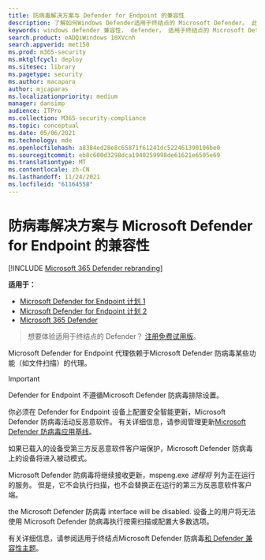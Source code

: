 ```yaml
---
title: 防病毒解决方案与 Defender for Endpoint 的兼容性
description: 了解如何Windows Defender适用于终结点的 Microsoft Defender。 此外，了解使用第三方反恶意软件客户端时 Defender for Endpoint 的工作原理。
keywords: windows defender 兼容性， defender， 适用于终结点的 Microsoft Defender， 终结点的 defender， 防病毒， mde
search.product: eADQiWindows 10XVcnh
search.appverid: met150
ms.prod: m365-security
ms.mktglfcycl: deploy
ms.sitesec: library
ms.pagetype: security
ms.author: macapara
author: mjcaparas
ms.localizationpriority: medium
manager: dansimp
audience: ITPro
ms.collection: M365-security-compliance
ms.topic: conceptual
ms.date: 05/06/2021
ms.technology: mde
ms.openlocfilehash: a8384ed28e8c65871f61241dc522461390106be0
ms.sourcegitcommit: eb8c600d3298dca1940259998de61621e6505e69
ms.translationtype: MT
ms.contentlocale: zh-CN
ms.lasthandoff: 11/24/2021
ms.locfileid: "61164558"
---
```

# <a name="antivirus-solution-compatibility-with-microsoft-defender-for-endpoint"></a>防病毒解决方案与 Microsoft Defender for Endpoint 的兼容性

[!INCLUDE [Microsoft 365 Defender rebranding](../../includes/microsoft-defender.md)]

**适用于：**
- [Microsoft Defender for Endpoint 计划 1](https://go.microsoft.com/fwlink/p/?linkid=2154037)
- [Microsoft Defender for Endpoint 计划 2](https://go.microsoft.com/fwlink/p/?linkid=2154037)
- [Microsoft 365 Defender](https://go.microsoft.com/fwlink/?linkid=2118804)

> 想要体验适用于终结点的 Defender？ [注册免费试用版](https://signup.microsoft.com/create-account/signup?products=7f379fee-c4f9-4278-b0a1-e4c8c2fcdf7e&ru=https://aka.ms/MDEp2OpenTrial?ocid=docs-wdatp-defendercompat-abovefoldlink)。

Microsoft Defender for Endpoint 代理依赖于Microsoft Defender 防病毒某些功能（如文件扫描）的代理。

> [!IMPORTANT]
> Defender for Endpoint 不遵循Microsoft Defender 防病毒排除设置。

你必须在 Defender for Endpoint 设备上配置安全智能更新，Microsoft Defender 防病毒活动反恶意软件。 有关详细信息，请参阅管理更新[Microsoft Defender 防病毒应用基线](manage-updates-baselines-microsoft-defender-antivirus.md)。

如果已载入的设备受第三方反恶意软件客户端保护，Microsoft Defender 防病毒上的设备将进入被动模式。

Microsoft Defender 防病毒将继续接收更新，mspeng.exe *进程将* 列为正在运行的服务。 但是，它不会执行扫描，也不会替换正在运行的第三方反恶意软件客户端。

the Microsoft Defender 防病毒 interface will be disabled. 设备上的用户将无法使用 Microsoft Defender 防病毒执行按需扫描或配置大多数选项。

有关详细信息，请参阅适用于终结点Microsoft Defender 防病毒[和 Defender 兼容性主题](microsoft-defender-antivirus-compatibility.md)。
